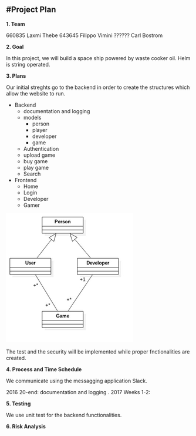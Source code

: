 #Project Plan
------

**1. Team**


660835 Laxmi Thebe
643645 Filippo Vimini
?????? Carl Bostrom



**2. Goal**

In this project, we will build a space ship powered by waste
cooker oil. Helm is string operated.


**3. Plans**

Our initial streghts go to the backend in order to create the structures which allow the website to run.  



*   Backend
    *   documentation and logging
    *   models
        *   person
        *   player
        *   developer
        *   game
    *   Authentication
    *   upload game
    *   buy game
    *   play game
    *   Search
*   Frontend
    *   Home
    *   Login
    *   Developer
    *   Gamer

![Alt text](doc/wds_readme_pic.jpg? "Db model")

The test and the security will be implemented while proper fnctionalities are created.

**4. Process and Time Schedule**

We communicate using the messagging application Slack.

2016 
    20-end: documentation and logging .
2017
    Weeks 1-2: 



**5. Testing**

We use unit test for the backend functionalities.


**6. Risk Analysis**


